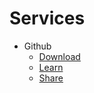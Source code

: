 # Services

- Github
  - [Download](./Github/Download.md)
  - [Learn](./Github/Learn.md)
  - [Share](./Github/Share.md)

